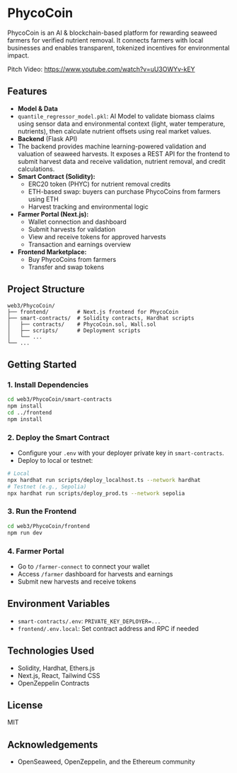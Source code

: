 # PhycoCoin

PhycoCoin is an AI & blockchain-based platform for rewarding seaweed farmers for verified nutrient removal. It connects farmers with local businesses and enables transparent, tokenized incentives for environmental impact.

Pitch Video: https://www.youtube.com/watch?v=uU3OWYv-kEY 

## Features

- **Model & Data**
- `quantile_regressor_model.pkl`: AI Model to validate biomass claims using sensor data and environmental context (light, water temperature, nutrients), then calculate nutrient offsets using real market values. 
- **Backend** (Flask API)
- The backend provides machine learning-powered validation and valuation of seaweed harvests. It exposes a REST API for the frontend to submit harvest data and receive validation, nutrient removal, and credit calculations.
- **Smart Contract (Solidity):**
  - ERC20 token (PHYC) for nutrient removal credits
  - ETH-based swap: buyers can purchase PhycoCoins from farmers using ETH
  - Harvest tracking and environmental logic
- **Farmer Portal (Next.js):**
  - Wallet connection and dashboard
  - Submit harvests for validation
  - View and receive tokens for approved harvests
  - Transaction and earnings overview
- **Frontend Marketplace:**
  - Buy PhycoCoins from farmers
  - Transfer and swap tokens


## Project Structure

```
web3/PhycoCoin/
├── frontend/         # Next.js frontend for PhycoCoin
├── smart-contracts/  # Solidity contracts, Hardhat scripts
│   ├── contracts/    # PhycoCoin.sol, Wall.sol
│   ├── scripts/      # Deployment scripts
│   └── ...
└── ...
```

## Getting Started

### 1. Install Dependencies

```bash
cd web3/PhycoCoin/smart-contracts
npm install
cd ../frontend
npm install
```

### 2. Deploy the Smart Contract

- Configure your `.env` with your deployer private key in `smart-contracts`.
- Deploy to local or testnet:

```bash
# Local
npx hardhat run scripts/deploy_localhost.ts --network hardhat
# Testnet (e.g., Sepolia)
npx hardhat run scripts/deploy_prod.ts --network sepolia
```

### 3. Run the Frontend

```bash
cd web3/PhycoCoin/frontend
npm run dev
```

### 4. Farmer Portal

- Go to `/farmer-connect` to connect your wallet
- Access `/farmer` dashboard for harvests and earnings
- Submit new harvests and receive tokens

## Environment Variables

- `smart-contracts/.env`: `PRIVATE_KEY_DEPLOYER=...`
- `frontend/.env.local`: Set contract address and RPC if needed

## Technologies Used

- Solidity, Hardhat, Ethers.js
- Next.js, React, Tailwind CSS
- OpenZeppelin Contracts

## License

MIT

## Acknowledgements

- OpenSeaweed, OpenZeppelin, and the Ethereum community
